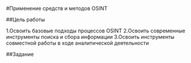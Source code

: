 #Применение средств и методов OSINT

##Цель работы

1.Освоить базовые подходы процессов OSINT
2.Освоить современные инструменты поиска и сбора информации
3.Освоить инструменты совместной работы в ходе аналитической деятельности

##Задание
